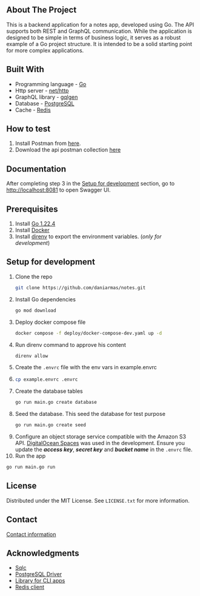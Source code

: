 <!-- ABOUT THE PROJECT -->
## About The Project

This is a backend application for a notes app, developed using Go. The API supports both REST and GraphQL communication. While the application is designed to be simple in terms of business logic, it serves as a robust example of a Go project structure. It is intended to be a solid starting point for more complex applications.

## Built With

* Programming language - [Go](https://go.dev)
* Http server - [net/http](https://pkg.go.dev/net/http)
* GraphQL library - [gqlgen](https://gqlgen.com)
* Database - [PostgreSQL](https://www.postgresql.org)
* Cache - [Redis](https://redis.io/)

## How to test

1. Install Postman from [here](https://www.postman.com/downloads/).
2. Download the api postman collection [here](https://github.com/daniarmas/notes/blob/main/assets/notes-api.postman_collection.json)

## Documentation

After completing step 3 in the [Setup for development](#setup-for-development) section, go to [http://localhost:8081](http://localhost:8081) to open Swagger UI.

<!-- PREREQUISITES -->
## Prerequisites

1. Install [Go 1.22.4](https://go.dev/doc/install)
2. Install [Docker](https://docs.docker.com/desktop/)
3. Install [direnv](https://direnv.net) to export the environment variables. (*only for development*)

<!-- INSTALLATION -->
## Setup for development

1. Clone the repo
   ```sh
   git clone https://github.com/daniarmas/notes.git
   ```
2. Install Go dependencies
   ```sh
   go mod download
   ```
3. Deploy docker compose file
   ```sh
   docker compose -f deploy/docker-compose-dev.yaml up -d
   ```
4. Run direnv command to approve his content
   ```sh
   direnv allow
   ```
5. Create the `.envrc` file with the env vars in example.envrc
6. ```sh
   cp example.envrc .envrc
   ```
7. Create the database tables
   ```sh
   go run main.go create database
   ```
8. Seed the database. This seed the database for test purpose
   ```sh
   go run main.go create seed
   ```
9. Configure an object storage service compatible with the Amazon S3 API. [DigitalOcean Spaces](https://docs.digitalocean.com/products/spaces/) was used in the development. Ensure you update the ***access key***, ***secret key*** and ***bucket name*** in the `.envrc` file.
10.  Run the app
   ```sh
   go run main.go run
   ```

<!-- LICENSE -->
## License

Distributed under the MIT License. See `LICENSE.txt` for more information.

<!-- CONTACT -->
## Contact

[Contact information](https://github.com/daniarmas)

<!-- ACKNOWLEDGMENTS -->
## Acknowledgments

* [Sqlc](https://docs.sqlc.dev/en/latest/#)
* [PostgreSQL Driver](https://github.com/jackc/pgx)
* [Library for CLI apps](https://github.com/spf13/cobra)
* [Redis client](https://github.com/redis/go-redis/)